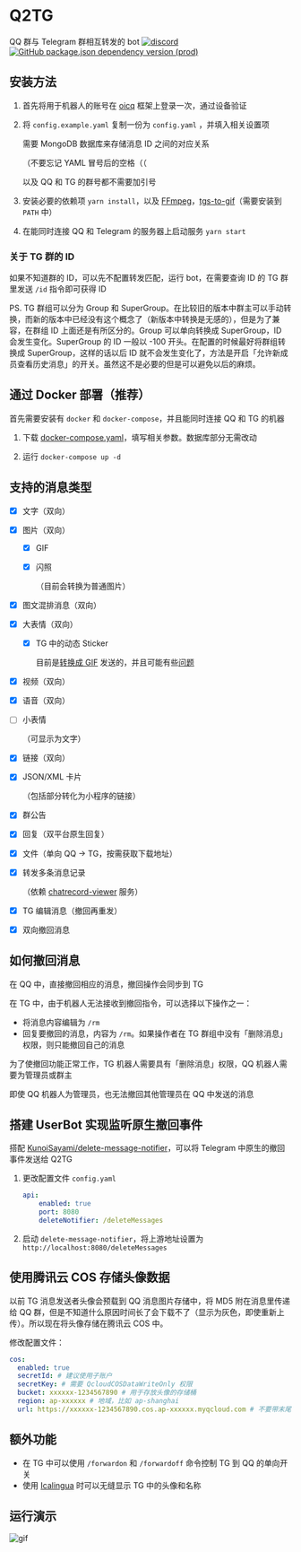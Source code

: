 # Q2TG
QQ 群与 Telegram 群相互转发的 bot
[![discord](https://img.shields.io/static/v1?label=chat&message=discord&color=7289da&logo=discord)](https://discord.gg/gKnU7BARzv)
[![GitHub package.json dependency version (prod)](https://img.shields.io/github/package-json/dependency-version/clansty/Q2TG/oicq)](https://github.com/takayama-lily/oicq)

## 安装方法

1. 首先将用于机器人的账号在 [oicq](https://github.com/takayama-lily/oicq) 框架上登录一次，通过设备验证

2. 将 `config.example.yaml` 复制一份为 `config.yaml` ，并填入相关设置项

   需要 MongoDB 数据库来存储消息 ID 之间的对应关系

   （不要忘记 YAML 冒号后的空格（（

   以及 QQ 和 TG 的群号都不需要加引号

3. 安装必要的依赖项 `yarn install`，以及 [FFmpeg](https://www.ffmpeg.org/)，[tgs-to-gif](https://github.com/ed-asriyan/tgs-to-gif/tree/master-cpp)（需要安装到 `PATH` 中）

4. 在能同时连接 QQ 和 Telegram 的服务器上启动服务 `yarn start`

### 关于 TG 群的 ID

如果不知道群的 ID，可以先不配置转发匹配，运行 bot，在需要查询 ID 的 TG 群里发送 `/id` 指令即可获得 ID

PS. TG 群组可以分为 Group 和 SuperGroup。在比较旧的版本中群主可以手动转换，而新的版本中已经没有这个概念了（新版本中转换是无感的），但是为了兼容，在群组 ID 上面还是有所区分的。Group 可以单向转换成 SuperGroup，ID 会发生变化。SuperGroup 的 ID 一般以 -100 开头。在配置的时候最好将群组转换成 SuperGroup，这样的话以后 ID 就不会发生变化了，方法是开启「允许新成员查看历史消息」的开关。虽然这不是必要的但是可以避免以后的麻烦。

## 通过 Docker 部署（推荐）

首先需要安装有 `docker` 和 `docker-compose`，并且能同时连接 QQ 和 TG 的机器

1. 下载 [docker-compose.yaml](./docker-compose.yaml)，填写相关参数。数据库部分无需改动

2. 运行 `docker-compose up -d`

## 支持的消息类型

- [x] 文字（双向）
- [x] 图片（双向）
  - [x] GIF
  - [x] 闪照

    （目前会转换为普通图片）
- [x] 图文混排消息（双向）
- [x] 大表情（双向）
  - [x] TG 中的动态 Sticker

    目前是[转换成 GIF](https://github.com/ed-asriyan/tgs-to-gif) 发送的，并且可能有些[问题](https://github.com/ed-asriyan/tgs-to-gif/issues/13#issuecomment-633244547)
- [x] 视频（双向）
- [x] 语音（双向）
- [ ] 小表情

  （可显示为文字）
- [x] 链接（双向）
- [x] JSON/XML 卡片

  （包括部分转化为小程序的链接）
- [x] 群公告
- [x] 回复（双平台原生回复）
- [x] 文件（单向 QQ -> TG，按需获取下载地址）
- [x] 转发多条消息记录

  （依赖 [chatrecord-viewer](https://github.com/Clansty/chatrecord-viewer) 服务）
- [x] TG 编辑消息（撤回再重发）
- [x] 双向撤回消息

## 如何撤回消息

在 QQ 中，直接撤回相应的消息，撤回操作会同步到 TG

在 TG 中，由于机器人无法接收到撤回指令，可以选择以下操作之一：

- 将消息内容编辑为 `/rm`
- 回复要撤回的消息，内容为 `/rm`。如果操作者在 TG 群组中没有「删除消息」权限，则只能撤回自己的消息

为了使撤回功能正常工作，TG 机器人需要具有「删除消息」权限，QQ 机器人需要为管理员或群主

即使 QQ 机器人为管理员，也无法撤回其他管理员在 QQ 中发送的消息

## 搭建 UserBot 实现监听原生撤回事件

搭配 [KunoiSayami/delete-message-notifier](https://github.com/KunoiSayami/delete-message-notifier)，可以将 Telegram 中原生的撤回事件发送给 Q2TG

1. 更改配置文件 `config.yaml`

   ```yaml
   api:
       enabled: true
       port: 8080
       deleteNotifier: /deleteMessages
   ```

2. 启动 `delete-message-notifier`，将上游地址设置为 `http://localhost:8080/deleteMessages`

## 使用腾讯云 COS 存储头像数据

以前 TG 消息发送者头像会预载到 QQ 消息图片存储中，将 MD5 附在消息里传递给 QQ 群，但是不知道什么原因时间长了会下载不了（显示为灰色，即使重新上传）。所以现在将头像存储在腾讯云 COS 中。

修改配置文件：

```yaml
cos:
  enabled: true
  secretId: # 建议使用子账户
  secretKey: # 需要 QcloudCOSDataWriteOnly 权限
  bucket: xxxxxx-1234567890 # 用于存放头像的存储桶
  region: ap-xxxxxx # 地域，比如 ap-shanghai
  url: https://xxxxxx-1234567890.cos.ap-xxxxxx.myqcloud.com # 不要带末尾的 /
```

## 额外功能

- 在 TG 中可以使用 `/forwardon` 和 `/forwardoff` 命令控制 TG 到 QQ 的单向开关
- 使用 [Icalingua](https://github.com/Icalingua/Icalingua) 时可以无缝显示 TG 中的头像和名称

## 运行演示

![gif](https://user-images.githubusercontent.com/18461360/127771641-7195f752-52a9-49cd-98a0-80dc5f6bbe64.gif)
